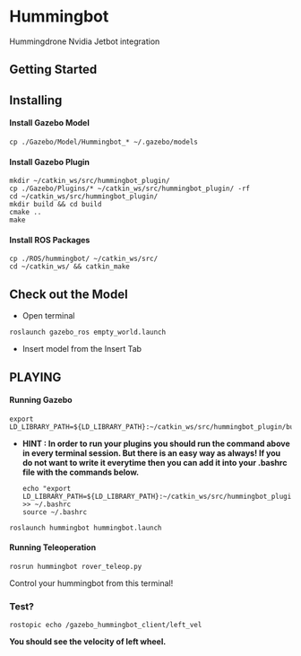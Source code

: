 # Hummingbot
Hummingdrone Nvidia Jetbot integration

## Getting Started

## Installing

#### Install Gazebo Model

```
cp ./Gazebo/Model/Hummingbot_* ~/.gazebo/models
```

#### Install Gazebo Plugin

```
mkdir ~/catkin_ws/src/hummingbot_plugin/
cp ./Gazebo/Plugins/* ~/catkin_ws/src/hummingbot_plugin/ -rf
cd ~/catkin_ws/src/hummingbot_plugin/
mkdir build && cd build
cmake ..
make
```

#### Install ROS Packages

```
cp ./ROS/hummingbot/ ~/catkin_ws/src/
cd ~/catkin_ws/ && catkin_make
```
## Check out the Model

* Open terminal
```
roslaunch gazebo_ros empty_world.launch 
```
* Insert model from the Insert Tab

## PLAYING

#### Running Gazebo
```
export LD_LIBRARY_PATH=${LD_LIBRARY_PATH}:~/catkin_ws/src/hummingbot_plugin/build
```
* **HINT : In order to run your plugins you should run the command above in every terminal session. But there is an easy way as always! If you do not want to write it everytime then you can add it into your .bashrc file with the commands below.**

    ``` 
    echo "export LD_LIBRARY_PATH=${LD_LIBRARY_PATH}:~/catkin_ws/src/hummingbot_plugin/build" >> ~/.bashrc
    source ~/.bashrc
    ```

```
roslaunch hummingbot hummingbot.launch
```

#### Running Teleoperation
```
rosrun hummingbot rover_teleop.py
```

Control your hummingbot from this terminal!


### Test?

```
rostopic echo /gazebo_hummingbot_client/left_vel
```
**You should see the velocity of left wheel.**

